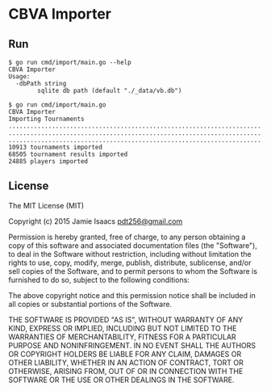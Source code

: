 # CBVA Importer

## Run

```
$ go run cmd/import/main.go --help
CBVA Importer
Usage:
  -dbPath string
        sqlite db path (default "./_data/vb.db")
```

```
$ go run cmd/import/main.go
CBVA Importer
Importing Tournaments
...............................................................................
...............................................................................
...............................................................................
10913 tournaments imported
68505 tournament results imported
24885 players imported
```

## License

The MIT License (MIT)

Copyright (c) 2015 Jamie Isaacs <pdt256@gmail.com>

Permission is hereby granted, free of charge, to any person obtaining a copy
of this software and associated documentation files (the "Software"), to deal
in the Software without restriction, including without limitation the rights
to use, copy, modify, merge, publish, distribute, sublicense, and/or sell
copies of the Software, and to permit persons to whom the Software is
furnished to do so, subject to the following conditions:

The above copyright notice and this permission notice shall be included in
all copies or substantial portions of the Software.

THE SOFTWARE IS PROVIDED "AS IS", WITHOUT WARRANTY OF ANY KIND, EXPRESS OR
IMPLIED, INCLUDING BUT NOT LIMITED TO THE WARRANTIES OF MERCHANTABILITY,
FITNESS FOR A PARTICULAR PURPOSE AND NONINFRINGEMENT. IN NO EVENT SHALL THE
AUTHORS OR COPYRIGHT HOLDERS BE LIABLE FOR ANY CLAIM, DAMAGES OR OTHER
LIABILITY, WHETHER IN AN ACTION OF CONTRACT, TORT OR OTHERWISE, ARISING FROM,
OUT OF OR IN CONNECTION WITH THE SOFTWARE OR THE USE OR OTHER DEALINGS IN
THE SOFTWARE.
